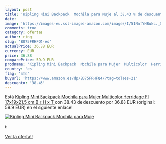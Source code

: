 ```yaml
---
layout: post
title: 'Kipling Mini Backpack  Mochila para Muje al 38.43 % de descuento'
date: 
image: 'https://images-eu.ssl-images-amazon.com/images/I/51NnfYHBukL._SL200_.jpg'
comments: true
category: ofertas
author: ring
slug: 'B075FRHFQ4-es'
actualPrice: 36.88 EUR
currency: EUR
price: 36.88
comparePrice: 59.9 EUR
prodname: 'Kipling Mini Backpack  Mochila para Mujer  Multicolor  Herridage Fl   17x19x21.5 cm  B x H x T '
country: 'es'
flag: '🇪🇸'
buyurl: 'https://www.amazon.es/dp/B075FRHFQ4/?tag=tolees-21'
descuento: '38.43'
---
```


Está [Kipling Mini Backpack  Mochila para Mujer  Multicolor  Herridage Fl   17x19x21.5 cm  B x H x T ](https://www.amazon.es/dp/B075FRHFQ4/?tag=tolees-21) con 38.43 de descuento por 36.88 EUR (original: 59.9 EUR) en el siguiente enlace!

[![Kipling Mini Backpack  Mochila para Muje](https://images-eu.ssl-images-amazon.com/images/I/51NnfYHBukL._SL200_.jpg)](https://www.amazon.es/dp/B075FRHFQ4/?tag=tolees-21)

ℹ️:


[Ver la oferta!!](https://www.amazon.es/dp/B075FRHFQ4/?tag=tolees-21)
